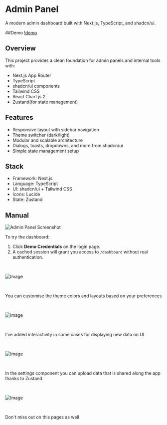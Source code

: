 # Admin Panel

A modern admin dashboard built with Next.js, TypeScript, and shadcn/ui.

##Demo [!demo](https://admin-panel-azp2kkasl-nima-pourdads-projects.vercel.app)

## Overview

This project provides a clean foundation for admin panels and internal tools with:

- Next.js App Router
- TypeScript
- shadcn/ui components
- Tailwind CSS
- React Chart js 2
- Zustand(for state management)

## Features

- Responsive layout with sidebar navigation
- Theme switcher (dark/light)
- Modular and scalable architecture
- Dialogs, toasts, dropdowns, and more from shadcn/ui
- Simple state management setup

## Stack

- Framework: Next.js
- Language: TypeScript
- UI: shadcn/ui + Tailwind CSS
- Icons: Lucide
- State: Zustand

## Manual

![Admin Panel Screenshot](https://github.com/user-attachments/assets/dabf8b85-a597-4e99-a5ce-ac3d0f192fb2)

To try the dashboard:

1. Click **Demo Credentials** on the login page.
2. A cached session will grant you access to `/dashboard` without real authentication.

<br>

![Image](https://github.com/user-attachments/assets/e68121c4-b32d-4379-9eda-4e5ef2cdf6a2)

<br>

You can customise the theme colors and layouts based on your preferences

<br>

![Image](https://github.com/user-attachments/assets/4aadea50-9ac2-42dd-a061-3ae9c463ff96)

<br>

I've added interactivity in some cases for displaying new data on UI

<br>

![Image](https://github.com/user-attachments/assets/b4dcfe2a-160f-4d9b-b8a5-71e27419168d)

<br>

In the settings component you can upload data that is shared along the app thanks to Zustand

<br>

![Image](https://github.com/user-attachments/assets/f0ae7c38-3f3d-47dc-a2da-eea74bc7daf8)

<br>

Don't miss out on this pages as well
